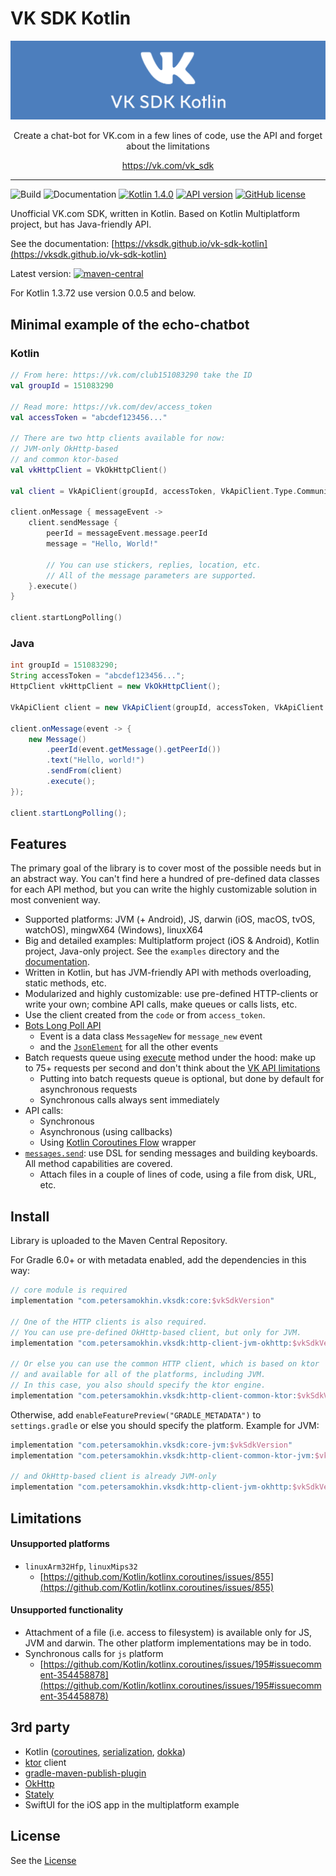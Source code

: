 # VK SDK Kotlin
![cover](docs/images/cover.png)

<p align="center">Create a chat-bot for VK.com in a few lines of code, use the API and forget about the limitations</p>
<p align="center"><a href="https://vk.com/vk_sdk">https://vk.com/vk_sdk</a></p>

---

![Build](https://github.com/vksdk/vk-sdk-kotlin/workflows/Release/badge.svg) ![Documentation](https://github.com/vksdk/vk-sdk-kotlin/workflows/Documentation/badge.svg) [![Kotlin 1.4.0](https://img.shields.io/badge/Kotlin-1.4.0-blue.svg?style=flat)](http://kotlinlang.org) [![API version](https://img.shields.io/badge/API%20version-5.103+-blue?style=flat&logo=vk&logoColor=white)](https://vk.com/dev/versions)
[![GitHub license](https://img.shields.io/badge/License-MIT-yellow.svg?style=flat)](https://github.com/vksdk/vk-sdk-kotlin/blob/master/LICENSE)

Unofficial VK.com SDK, written in Kotlin.
Based on Kotlin Multiplatform project, but has Java-friendly API.

See the documentation: [https://vksdk.github.io/vk-sdk-kotlin](https://vksdk.github.io/vk-sdk-kotlin)

Latest version:  [![maven-central](https://img.shields.io/badge/Maven%20Central-0.0.6-yellowgreen?style=flat)](https://search.maven.org/search?q=g:com.petersamokhin.vksdk)

For Kotlin 1.3.72 use version 0.0.5 and below.

## Minimal example of the echo-chatbot

### Kotlin
```kotlin
// From here: https://vk.com/club151083290 take the ID
val groupId = 151083290

// Read more: https://vk.com/dev/access_token
val accessToken = "abcdef123456..."

// There are two http clients available for now: 
// JVM-only OkHttp-based
// and common ktor-based
val vkHttpClient = VkOkHttpClient()

val client = VkApiClient(groupId, accessToken, VkApiClient.Type.Community, VkSettings(vkHttpClient))

client.onMessage { messageEvent ->
    client.sendMessage {
        peerId = messageEvent.message.peerId
        message = "Hello, World!"

        // You can use stickers, replies, location, etc.
        // All of the message parameters are supported.
    }.execute()
}

client.startLongPolling()
```

### Java
```java
int groupId = 151083290;
String accessToken = "abcdef123456...";
HttpClient vkHttpClient = new VkOkHttpClient();

VkApiClient client = new VkApiClient(groupId, accessToken, VkApiClient.Type.Community, new VkSettings(vkHttpClient));

client.onMessage(event -> {
    new Message()
        .peerId(event.getMessage().getPeerId())
        .text("Hello, world!")
        .sendFrom(client)
        .execute();
});

client.startLongPolling();
```

## Features
The primary goal of the library is to cover most of the possible needs but in an abstract way.
You can't find here a hundred of pre-defined data classes for each API method, but you can write the highly customizable solution in most convenient way.

- Supported platforms: JVM (+ Android), JS, darwin (iOS, macOS, tvOS, watchOS), mingwX64 (Windows), linuxX64
- Big and detailed examples: Multiplatform project (iOS & Android), Kotlin project, Java-only project. See the `examples` directory and the [documentation](https://vksdk.github.io/vk-sdk-kotlin/usage/).
- Written in Kotlin, but has JVM-friendly API with methods overloading, static methods, etc.
- Modularized and highly customizable: use pre-defined HTTP-clients or write your own; combine API calls, make queues or calls lists, etc.
- Use the client created from the `code` or from `access_token`.
- [Bots Long Poll API](https://vk.com/dev/bots_longpoll)
    - Event is a data class `MessageNew` for `message_new` event
    - and the [`JsonElement`](https://github.com/Kotlin/kotlinx.serialization) for all the other events
- Batch requests queue using [execute](https://vk.com/dev/execute) method under the hood: make up to 75+ requests per second and don't think about the [VK API limitations](https://vk.com/dev/api_requests?f=Limits%20and%20recommendations)
    - Putting into batch requests queue is optional, but done by default for asynchronous requests
    - Synchronous calls always sent immediately
- API calls:
    - Synchronous
    - Asynchronous (using callbacks)
    - Using [Kotlin Coroutines Flow](https://kotlinlang.org/docs/reference/coroutines/flow.html) wrapper
- [`messages.send`](https://vk.com/dev/messages.send): use DSL for sending messages and building keyboards. All method capabilities are covered.
    - Attach files in a couple of lines of code, using a file from disk, URL, etc.
  
## Install
Library is uploaded to the Maven Central Repository.

For Gradle 6.0+ or with metadata enabled, add the dependencies in this way:
```groovy
// core module is required
implementation "com.petersamokhin.vksdk:core:$vkSdkVersion"

// One of the HTTP clients is also required.
// You can use pre-defined OkHttp-based client, but only for JVM.
implementation "com.petersamokhin.vksdk:http-client-jvm-okhttp:$vkSdkVersion"

// Or else you can use the common HTTP client, which is based on ktor 
// and available for all of the platforms, including JVM.
// In this case, you also should specify the ktor engine.
implementation "com.petersamokhin.vksdk:http-client-common-ktor:$vkSdkVersion"
```

Otherwise, add `enableFeaturePreview("GRADLE_METADATA")` to `settings.gradle` or else you should specify the platform.
Example for JVM:
```groovy
implementation "com.petersamokhin.vksdk:core-jvm:$vkSdkVersion"
implementation "com.petersamokhin.vksdk:http-client-common-ktor-jvm:$vkSdkVersion"

// and OkHttp-based client is already JVM-only
implementation "com.petersamokhin.vksdk:http-client-jvm-okhttp:$vkSdkVersion"
```

## Limitations
#### Unsupported platforms
- `linuxArm32Hfp`, `linuxMips32`
    - [https://github.com/Kotlin/kotlinx.coroutines/issues/855](https://github.com/Kotlin/kotlinx.coroutines/issues/855)

#### Unsupported functionality
- Attachment of a file (i.e. access to filesystem) is available only for JS, JVM and darwin. The other platform implementations may be in todo. 
- Synchronous calls for `js` platform
    - [https://github.com/Kotlin/kotlinx.coroutines/issues/195#issuecomment-354458878](https://github.com/Kotlin/kotlinx.coroutines/issues/195#issuecomment-354458878)

## 3rd party
- Kotlin ([coroutines](https://github.com/Kotlin/kotlinx.coroutines), [serialization](https://github.com/Kotlin/kotlinx.serialization), [dokka](https://github.com/Kotlin/dokka))
- [ktor](https://github.com/ktorio/ktor) client
- [gradle-maven-publish-plugin](https://github.com/vanniktech/gradle-maven-publish-plugin)
- [OkHttp](https://github.com/square/okhttp)
- [Stately](https://github.com/touchlab/Stately)
- SwiftUI for the iOS app in the multiplatform example

## License
See the [License](https://github.com/vksdk/vk-sdk-kotlin/blob/master/LICENSE)